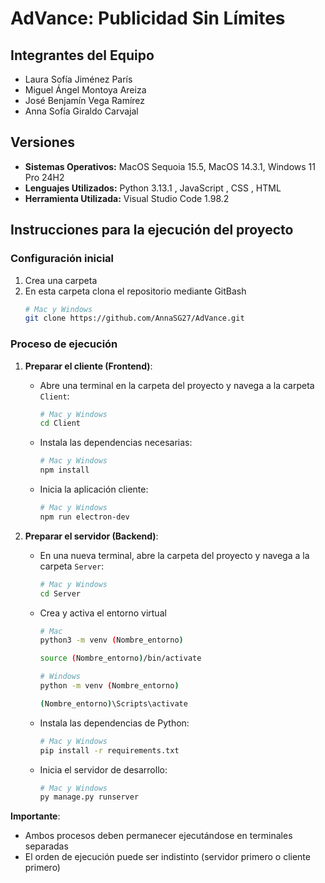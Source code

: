 # AdVance: Publicidad Sin Límites
## Integrantes del Equipo
 - Laura Sofía Jiménez París
 - Miguel Ángel Montoya Areiza
 - José Benjamín Vega Ramírez
 - Anna Sofía Giraldo Carvajal
## Versiones
 - **Sistemas Operativos:** MacOS Sequoia 15.5, MacOS 14.3.1, Windows 11 Pro 24H2
 - **Lenguajes Utilizados:** Python 3.13.1 , JavaScript , CSS , HTML
 - **Herramienta Utilizada:** Visual Studio Code 1.98.2  
 
## Instrucciones para la ejecución del proyecto

### Configuración inicial
1. Crea una carpeta
2. En esta carpeta clona el repositorio mediante GitBash
   ```bash
   # Mac y Windows
   git clone https://github.com/AnnaSG27/AdVance.git
   ```

### Proceso de ejecución 

1. **Preparar el cliente (Frontend)**:
   - Abre una terminal en la carpeta del proyecto y navega a la carpeta `Client`:
     ```bash
     # Mac y Windows 
     cd Client
     ```
   - Instala las dependencias necesarias:
     ```bash
     # Mac y Windows
     npm install
     ```
   - Inicia la aplicación cliente:
     ```bash
     # Mac y Windows
     npm run electron-dev
     ```

2. **Preparar el servidor (Backend)**:
   - En una nueva terminal, abre la carpeta del proyecto y navega a la carpeta `Server`:
     ```bash
     # Mac y Windows
     cd Server
     ```
   - Crea y activa el entorno virtual
	   ```bash
     # Mac
     python3 -m venv (Nombre_entorno)
     ```
     ```bash
     source (Nombre_entorno)/bin/activate
     ```
   
     ```bash
     # Windows
     python -m venv (Nombre_entorno)
     ```
     ```bash
     (Nombre_entorno)\Scripts\activate
     ```
   - Instala las dependencias de Python:
     ```bash
     # Mac y Windows
     pip install -r requirements.txt
     ```
   - Inicia el servidor de desarrollo:
     ```bash
     # Mac y Windows
     py manage.py runserver
     ```

**Importante**:
- Ambos procesos deben permanecer ejecutándose en terminales separadas
- El orden de ejecución puede ser indistinto (servidor primero o cliente primero)

